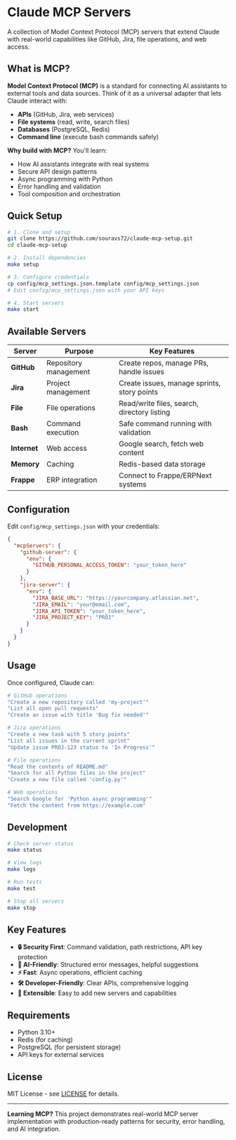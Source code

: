 # Claude MCP Servers

A collection of Model Context Protocol (MCP) servers that extend Claude with real-world capabilities like GitHub, Jira, file operations, and web access.

## What is MCP?

**Model Context Protocol (MCP)** is a standard for connecting AI assistants to external tools and data sources. Think of it as a universal adapter that lets Claude interact with:

- **APIs** (GitHub, Jira, web services)
- **File systems** (read, write, search files)
- **Databases** (PostgreSQL, Redis)
- **Command line** (execute bash commands safely)

**Why build with MCP?** You'll learn:
- How AI assistants integrate with real systems
- Secure API design patterns
- Async programming with Python
- Error handling and validation
- Tool composition and orchestration

## Quick Setup

```bash
# 1. Clone and setup
git clone https://github.com/souravs72/claude-mcp-setup.git
cd claude-mcp-setup

# 2. Install dependencies
make setup

# 3. Configure credentials
cp config/mcp_settings.json.template config/mcp_settings.json
# Edit config/mcp_settings.json with your API keys

# 4. Start servers
make start
```

## Available Servers

| Server | Purpose | Key Features |
|--------|---------|--------------|
| **GitHub** | Repository management | Create repos, manage PRs, handle issues |
| **Jira** | Project management | Create issues, manage sprints, story points |
| **File** | File operations | Read/write files, search, directory listing |
| **Bash** | Command execution | Safe command running with validation |
| **Internet** | Web access | Google search, fetch web content |
| **Memory** | Caching | Redis-based data storage |
| **Frappe** | ERP integration | Connect to Frappe/ERPNext systems |

## Configuration

Edit `config/mcp_settings.json` with your credentials:

```json
{
  "mcpServers": {
    "github-server": {
      "env": {
        "GITHUB_PERSONAL_ACCESS_TOKEN": "your_token_here"
      }
    },
    "jira-server": {
      "env": {
        "JIRA_BASE_URL": "https://yourcompany.atlassian.net",
        "JIRA_EMAIL": "your@email.com",
        "JIRA_API_TOKEN": "your_token_here",
        "JIRA_PROJECT_KEY": "PROJ"
      }
    }
  }
}
```

## Usage

Once configured, Claude can:

```bash
# GitHub operations
"Create a new repository called 'my-project'"
"List all open pull requests"
"Create an issue with title 'Bug fix needed'"

# Jira operations  
"Create a new task with 5 story points"
"List all issues in the current sprint"
"Update issue PROJ-123 status to 'In Progress'"

# File operations
"Read the contents of README.md"
"Search for all Python files in the project"
"Create a new file called 'config.py'"

# Web operations
"Search Google for 'Python async programming'"
"Fetch the content from https://example.com"
```

## Development

```bash
# Check server status
make status

# View logs
make logs

# Run tests
make test

# Stop all servers
make stop
```

## Key Features

- **🔒 Security First**: Command validation, path restrictions, API key protection
- **🤖 AI-Friendly**: Structured error messages, helpful suggestions
- **⚡ Fast**: Async operations, efficient caching
- **🛠️ Developer-Friendly**: Clear APIs, comprehensive logging
- **🔧 Extensible**: Easy to add new servers and capabilities

## Requirements

- Python 3.10+
- Redis (for caching)
- PostgreSQL (for persistent storage)
- API keys for external services

## License

MIT License - see [LICENSE](LICENSE) for details.

---

**Learning MCP?** This project demonstrates real-world MCP server implementation with production-ready patterns for security, error handling, and AI integration.